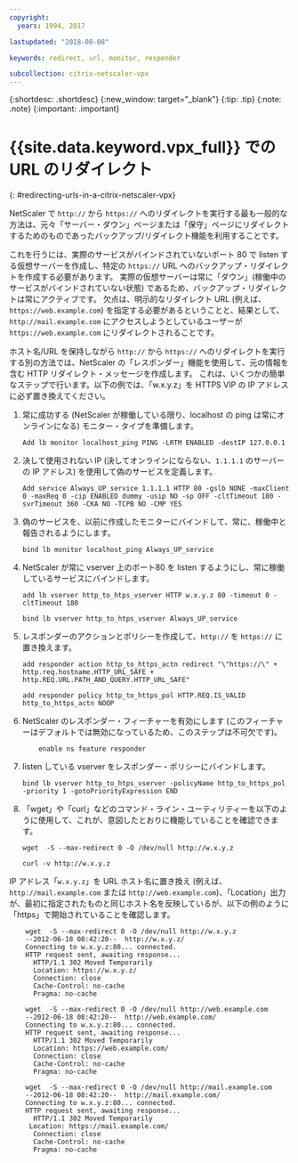 ```yaml
---
copyright:
  years: 1994, 2017

lastupdated: "2018-08-08"

keywords: redirect, url, monitor, responder

subcollection: citrix-netscaler-vpx
---
```


{:shortdesc: .shortdesc}
{:new_window: target="_blank"}
{:tip: .tip}
{:note: .note}
{:important: .important}

# {{site.data.keyword.vpx_full}} での URL のリダイレクト
{: #redirecting-urls-in-a-citrix-netscaler-vpx}

NetScaler で `http://` から `https://` へのリダイレクトを実行する最も一般的な方法は、元々「サーバー・ダウン」ページまたは「保守」ページにリダイレクトするためのものであったバックアップ/リダイレクト機能を利用することです。  

これを行うには、実際のサービスがバインドされていないポート 80 で listen する仮想サーバーを作成し、特定の `https://` URL へのバックアップ・リダイレクトを作成する必要があります。 実際の仮想サーバーは常に「ダウン」(稼働中のサービスがバインドされていない状態) であるため、バックアップ・リダイレクトは常にアクティブです。 欠点は、明示的なリダイレクト URL (例えば、`https://web.example.com`) を指定する必要があるということと、結果として、`http://mail.example.com` にアクセスしようとしているユーザーが `https://web.example.com` にリダイレクトされることです。

ホスト名/URL を保持しながら `http://` から `https://` へのリダイレクトを実行する別の方法では、NetScaler の「レスポンダー」機能を使用して、元の情報を含む HTTP リダイレクト・メッセージを作成します。 これは、いくつかの簡単なステップで行います。以下の例では、「w.x.y.z」を HTTPS VIP の IP アドレスに必ず置き換えてください。

1. 常に成功する (NetScaler が稼働している限り、localhost の ping は常にオンラインになる) モニター・タイプを準備します。
	```
	Add lb monitor localhost_ping PING -LRTM ENABLED -destIP 127.0.0.1
	```

2. 決して使用されない IP (決してオンラインにならない、`1.1.1.1` のサーバーの IP アドレス) を使用して偽のサービスを定義します。
	```
	Add service Always_UP_service 1.1.1.1 HTTP 80 -gslb NONE -maxClient 0 -maxReq 0 -cip ENABLED dummy -usip NO -sp OFF -cltTimeout 180 -svrTimeout 360 -CKA NO -TCPB NO -CMP YES
	```
3. 偽のサービスを、以前に作成したモニターにバインドして、常に、稼働中と報告されるようにします。
	```
	bind lb monitor localhost_ping Always_UP_service
	```

4. NetScaler が常に vserver 上のポート80 を listen するようにし、常に稼働しているサービスにバインドします。
	```
	add lb vserver http_to_htps_vserver HTTP w.x.y.z 80 -timeout 0 -cltTimeout 180
	```
	```
	bind lb vserver http_to_htps_vserver Always_UP_service
	```

5. レスポンダーのアクションとポリシーを作成して、`http://` を `https://` に置き換えます。
	```
	add responder action http_to_https_actn redirect "\"https://\" + http.req.hostname.HTTP_URL_SAFE + http.REQ.URL.PATH_AND_QUERY.HTTP_URL_SAFE"
	```
	```
	add responder policy http_to_https_pol HTTP.REQ.IS_VALID http_to_https_actn NOOP
	```
6. NetScaler のレスポンダー・フィーチャーを有効にします (このフィーチャーはデフォルトでは無効になっているため、このステップは不可欠です)。
	```
        enable ns feature responder
	```
7. listen している vserver をレスポンダー・ポリシーにバインドします。
	```
	bind lb vserver http_to_htps_vserver -policyName http_to_https_pol -priority 1 -gotoPriorityExpression END
	```
8. 「wget」や「curl」などのコマンド・ライン・ユーティリティーを以下のように使用して、これが、意図したとおりに機能していることを確認できます。

	```
    wget  -S --max-redirect 0 -O /dev/null http://w.x.y.z

    curl -v http://w.x.y.z
    ```

IP アドレス「`w.x.y.z`」を URL ホスト名に置き換え (例えば、`http://mail.example.com` または `http://web.example.com`)、「Location」出力が、最初に指定されたものと同じホスト名を反映しているが、以下の例のように「https」で開始されていることを確認します。

```
    wget  -S --max-redirect 0 -O /dev/null http://w.x.y.z
    --2012-06-18 08:42:20--  http://w.x.y.z/
    Connecting to w.x.y.z:80... connected.
    HTTP request sent, awaiting response...
      HTTP/1.1 302 Moved Temporarily
      Location: https://w.x.y.z/
      Connection: close
      Cache-Control: no-cache
      Pragma: no-cache

    wget  -S --max-redirect 0 -O /dev/null http://web.example.com
    --2012-06-18 08:42:20--  http://web.example.com/
    Connecting to w.x.y.z:80... connected.
    HTTP request sent, awaiting response...
      HTTP/1.1 302 Moved Temporarily
      Location: https://web.example.com/
      Connection: close
      Cache-Control: no-cache
      Pragma: no-cache

    wget  -S --max-redirect 0 -O /dev/null http://mail.example.com
    --2012-06-18 08:42:20--  http://mail.example.com/
    Connecting to w.x.y.z:80... connected.
    HTTP request sent, awaiting response...
      HTTP/1.1 302 Moved Temporarily
     Location: https://mail.example.com/
      Connection: close
      Cache-Control: no-cache
      Pragma: no-cache
```

